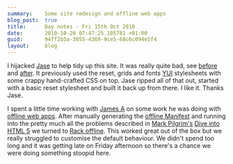 ```yaml
---
summary:    Some site redesign and offline web apps
blog_post:  true
title:      Day notes - Fri 15th Oct 2010
date:       2010-10-20 07:47:25.105781 +01:00
guid:       94ff2b5a-3055-4369-9ce5-68c6c094e5f4
layout:     blog
---
```

I hijacked [Jase](http://jasoncale.com/) to help tidy up this site.  It was really quite bad, see [before](http://www.flickr.com/photos/chrisjroos/5085423101/) and [after](http://www.flickr.com/photos/chrisjroos/5086019350/).  It previously used the reset, grids and fonts [YUI](http://developer.yahoo.com/yui/) stylesheets with some crappy hand-crafted CSS on top.  Jase ripped all of that out, started with a basic reset stylesheet and built it back up from there.  I like it.  Thanks Jase.

I spent a little time working with [James A](http://interblah.net/) on some work he was doing with [offline web apps](http://www.w3.org/TR/offline-webapps/).  After manually generating the [offline Manifest](http://www.w3.org/TR/offline-webapps/#offline) and running into the pretty much all the problems described in [Mark Pilgrim's](http://diveintomark.org/) [Dive into HTML 5](http://diveintohtml5.org/offline.html#debugging) we turned to [Rack offline](http://github.com/wycats/rack-offline).  This worked great out of the box but we really struggled to customise the default behaviour.  We didn't spend too long and it was getting late on Friday afternoon so there's a chance we were doing something stoopid here.
